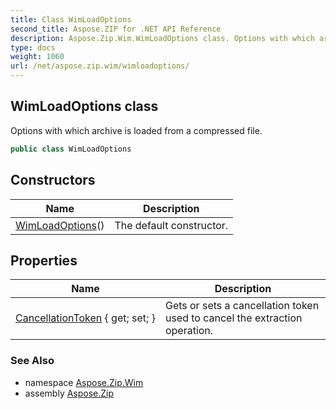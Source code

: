 ```yaml
---
title: Class WimLoadOptions
second_title: Aspose.ZIP for .NET API Reference
description: Aspose.Zip.Wim.WimLoadOptions class. Options with which archive is loaded from a compressed file
type: docs
weight: 1060
url: /net/aspose.zip.wim/wimloadoptions/
---
```

## WimLoadOptions class

Options with which archive is loaded from a compressed file.

```csharp
public class WimLoadOptions
```

## Constructors

| Name | Description |
| --- | --- |
| [WimLoadOptions](wimloadoptions/)() | The default constructor. |

## Properties

| Name | Description |
| --- | --- |
| [CancellationToken](../../aspose.zip.wim/wimloadoptions/cancellationtoken/) { get; set; } | Gets or sets a cancellation token used to cancel the extraction operation. |

### See Also

* namespace [Aspose.Zip.Wim](../../aspose.zip.wim/)
* assembly [Aspose.Zip](../../)


